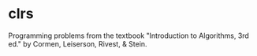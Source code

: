 # clrs
Programming problems from the textbook "Introduction to Algorithms, 3rd ed." by Cormen, Leiserson, Rivest, & Stein.
